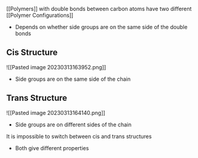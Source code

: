 [[Polymers]] with double bonds between carbon atoms have two different [[Polymer Configurations]]
- Depends on whether side groups are on the same side of the double bonds

## Cis Structure
![[Pasted image 20230313163952.png]]
- Side groups are on the same side of the chain

## Trans Structure
![[Pasted image 20230313164140.png]]
- Side groups are on different sides of the chain

It is impossible to switch between cis and trans structures
- Both give different properties